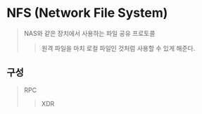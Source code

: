 # NFS (Network File System)

> NAS와 같은 장치에서 사용하는 파일 공유 프로토콜
>
> > 원격 파일을 마치 로컬 파일인 것처럼 사용할 수 있게 해준다.

## 구성

> RPC
>
> > XDR

